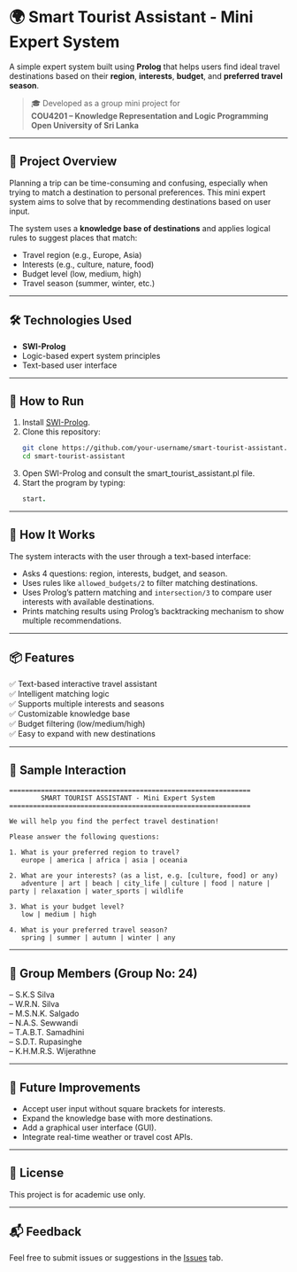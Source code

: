 
# 🌍 Smart Tourist Assistant - Mini Expert System

A simple expert system built using **Prolog** that helps users find ideal travel destinations based on their **region**, **interests**, **budget**, and **preferred travel season**.

> 🎓 Developed as a group mini project for  
> **COU4201 – Knowledge Representation and Logic Programming**  
> **Open University of Sri Lanka**

---

## 📌 Project Overview

Planning a trip can be time-consuming and confusing, especially when trying to match a destination to personal preferences. This mini expert system aims to solve that by recommending destinations based on user input.

The system uses a **knowledge base of destinations** and applies logical rules to suggest places that match:

- Travel region (e.g., Europe, Asia)
- Interests (e.g., culture, nature, food)
- Budget level (low, medium, high)
- Travel season (summer, winter, etc.)

---

## 🛠️ Technologies Used

- **SWI-Prolog**
- Logic-based expert system principles
- Text-based user interface

---

## 🚀 How to Run

1. Install [SWI-Prolog](https://www.swi-prolog.org/Download.html).
2. Clone this repository:
   ```bash
   git clone https://github.com/your-username/smart-tourist-assistant.git
   cd smart-tourist-assistant
   ```
3. Open SWI-Prolog and consult the smart_tourist_assistant.pl file.
4. Start the program by typing:
   ```prolog
   start.
   ```

---

## 🧠 How It Works

The system interacts with the user through a text-based interface:

- Asks 4 questions: region, interests, budget, and season.
- Uses rules like `allowed_budgets/2` to filter matching destinations.
- Uses Prolog’s pattern matching and `intersection/3` to compare user interests with available destinations.
- Prints matching results using Prolog’s backtracking mechanism to show multiple recommendations.

---

## 📦 Features

✅ Text-based interactive travel assistant  
✅ Intelligent matching logic  
✅ Supports multiple interests and seasons  
✅ Customizable knowledge base  
✅ Budget filtering (low/medium/high)  
✅ Easy to expand with new destinations

---

## 🤖 Sample Interaction

```
=============================================================
        SMART TOURIST ASSISTANT - Mini Expert System         
=============================================================

We will help you find the perfect travel destination!

Please answer the following questions:

1. What is your preferred region to travel?
   europe | america | africa | asia | oceania

2. What are your interests? (as a list, e.g. [culture, food] or any)
   adventure | art | beach | city_life | culture | food | nature | party | relaxation | water_sports | wildlife

3. What is your budget level?
   low | medium | high

4. What is your preferred travel season?
   spring | summer | autumn | winter | any
```

---

## 👥 Group Members (Group No: 24)

– S.K.S Silva  
– W.R.N. Silva  
– M.S.N.K. Salgado  
– N.A.S. Sewwandi  
– T.A.B.T. Samadhini  
– S.D.T. Rupasinghe  
– K.H.M.R.S. Wijerathne  

---

## 🧩 Future Improvements

- Accept user input without square brackets for interests.
- Expand the knowledge base with more destinations.
- Add a graphical user interface (GUI).
- Integrate real-time weather or travel cost APIs.

---

## 📄 License

This project is for academic use only.

---

## 📬 Feedback

Feel free to submit issues or suggestions in the [Issues](https://github.com/RuchiraSilva/smart-tourist-assistant/issues) tab.
